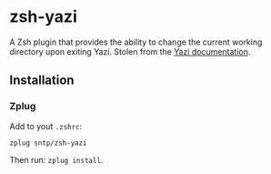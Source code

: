# zsh-yazi

A Zsh plugin that provides the ability to change the current working directory upon exiting Yazi. Stolen from the [Yazi documentation](https://yazi-rs.github.io/docs/quick-start#shell-wrapper).

## Installation

### Zplug

Add to yout `.zshrc`:

```shell
zplug sntp/zsh-yazi
```

Then run: `zplug install`.
